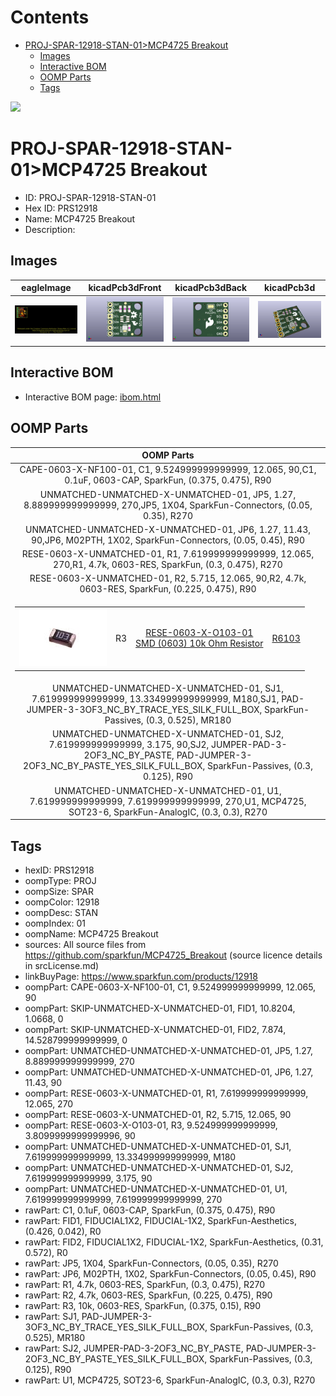 



Contents
========

* [PROJ-SPAR-12918-STAN-01>MCP4725 Breakout](#proj-spar-12918-stan-01mcp4725-breakout)
	* [Images](#images)
	* [Interactive BOM](#interactive-bom)
	* [OOMP Parts](#oomp-parts)
	* [Tags](#tags)
  
![][im]
# PROJ-SPAR-12918-STAN-01>MCP4725 Breakout

- ID: PROJ-SPAR-12918-STAN-01
- Hex ID: PRS12918
- Name: MCP4725 Breakout
- Description: 

## Images
  
  

|eagleImage|kicadPcb3dFront|kicadPcb3dBack|kicadPcb3d|
| :---: | :---: | :---: | :---: |
|[![eagleImage](eagleImage_140.png)](eagleImage_600.png)|[![kicadPcb3dFront](kicadPcb3dFront_140.png)](kicadPcb3dFront_600.png)|[![kicadPcb3dBack](kicadPcb3dBack_140.png)](kicadPcb3dBack_600.png)|[![kicadPcb3d](kicadPcb3d_140.png)](kicadPcb3d_600.png)|

## Interactive BOM

- Interactive BOM page: [ibom.html](kicad/bom/ibom.html)

## OOMP Parts
  

|OOMP Parts|
| :---: |
|CAPE-0603-X-NF100-01, C1, 9.524999999999999, 12.065, 90,C1, 0.1uF, 0603-CAP, SparkFun, (0.375, 0.475), R90|
|UNMATCHED-UNMATCHED-X-UNMATCHED-01, JP5, 1.27, 8.889999999999999, 270,JP5, 1X04, SparkFun-Connectors, (0.05, 0.35), R270|
|UNMATCHED-UNMATCHED-X-UNMATCHED-01, JP6, 1.27, 11.43, 90,JP6, M02PTH, 1X02, SparkFun-Connectors, (0.05, 0.45), R90|
|RESE-0603-X-UNMATCHED-01, R1, 7.619999999999999, 12.065, 270,R1, 4.7k, 0603-RES, SparkFun, (0.3, 0.475), R270|
|RESE-0603-X-UNMATCHED-01, R2, 5.715, 12.065, 90,R2, 4.7k, 0603-RES, SparkFun, (0.225, 0.475), R90|
|<table><tr><td>![RESE-0603-X-O103-01](https://raw.githubusercontent.com/oomlout/oomlout_OOMP_parts/main/RESE-0603-X-O103-01/image_140.jpg)</td><td> R3</td><td>[RESE-0603-X-O103-01<br>SMD (0603) 10k Ohm Resistor](https://github.com/oomlout/oomlout_OOMP_parts/tree/main/RESE-0603-X-O103-01/)</td><td>[R6103](https://github.com/oomlout/oomlout_OOMP_parts/tree/main/RESE-0603-X-O103-01/)</td></tr></table>|
|UNMATCHED-UNMATCHED-X-UNMATCHED-01, SJ1, 7.619999999999999, 13.334999999999999, M180,SJ1, PAD-JUMPER-3-3OF3_NC_BY_TRACE_YES_SILK_FULL_BOX, SparkFun-Passives, (0.3, 0.525), MR180|
|UNMATCHED-UNMATCHED-X-UNMATCHED-01, SJ2, 7.619999999999999, 3.175, 90,SJ2, JUMPER-PAD-3-2OF3_NC_BY_PASTE, PAD-JUMPER-3-2OF3_NC_BY_PASTE_YES_SILK_FULL_BOX, SparkFun-Passives, (0.3, 0.125), R90|
|UNMATCHED-UNMATCHED-X-UNMATCHED-01, U1, 7.619999999999999, 7.619999999999999, 270,U1, MCP4725, SOT23-6, SparkFun-AnalogIC, (0.3, 0.3), R270|

## Tags

- hexID: PRS12918
- oompType: PROJ
- oompSize: SPAR
- oompColor: 12918
- oompDesc: STAN
- oompIndex: 01
- oompName: MCP4725 Breakout
- sources: All source files from https://github.com/sparkfun/MCP4725_Breakout (source licence details in srcLicense.md)
- linkBuyPage: https://www.sparkfun.com/products/12918
- oompPart: CAPE-0603-X-NF100-01, C1, 9.524999999999999, 12.065, 90
- oompPart: SKIP-UNMATCHED-X-UNMATCHED-01, FID1, 10.8204, 1.0668, 0
- oompPart: SKIP-UNMATCHED-X-UNMATCHED-01, FID2, 7.874, 14.528799999999999, 0
- oompPart: UNMATCHED-UNMATCHED-X-UNMATCHED-01, JP5, 1.27, 8.889999999999999, 270
- oompPart: UNMATCHED-UNMATCHED-X-UNMATCHED-01, JP6, 1.27, 11.43, 90
- oompPart: RESE-0603-X-UNMATCHED-01, R1, 7.619999999999999, 12.065, 270
- oompPart: RESE-0603-X-UNMATCHED-01, R2, 5.715, 12.065, 90
- oompPart: RESE-0603-X-O103-01, R3, 9.524999999999999, 3.8099999999999996, 90
- oompPart: UNMATCHED-UNMATCHED-X-UNMATCHED-01, SJ1, 7.619999999999999, 13.334999999999999, M180
- oompPart: UNMATCHED-UNMATCHED-X-UNMATCHED-01, SJ2, 7.619999999999999, 3.175, 90
- oompPart: UNMATCHED-UNMATCHED-X-UNMATCHED-01, U1, 7.619999999999999, 7.619999999999999, 270
- rawPart: C1, 0.1uF, 0603-CAP, SparkFun, (0.375, 0.475), R90
- rawPart: FID1, FIDUCIAL1X2, FIDUCIAL-1X2, SparkFun-Aesthetics, (0.426, 0.042), R0
- rawPart: FID2, FIDUCIAL1X2, FIDUCIAL-1X2, SparkFun-Aesthetics, (0.31, 0.572), R0
- rawPart: JP5, 1X04, SparkFun-Connectors, (0.05, 0.35), R270
- rawPart: JP6, M02PTH, 1X02, SparkFun-Connectors, (0.05, 0.45), R90
- rawPart: R1, 4.7k, 0603-RES, SparkFun, (0.3, 0.475), R270
- rawPart: R2, 4.7k, 0603-RES, SparkFun, (0.225, 0.475), R90
- rawPart: R3, 10k, 0603-RES, SparkFun, (0.375, 0.15), R90
- rawPart: SJ1, PAD-JUMPER-3-3OF3_NC_BY_TRACE_YES_SILK_FULL_BOX, SparkFun-Passives, (0.3, 0.525), MR180
- rawPart: SJ2, JUMPER-PAD-3-2OF3_NC_BY_PASTE, PAD-JUMPER-3-2OF3_NC_BY_PASTE_YES_SILK_FULL_BOX, SparkFun-Passives, (0.3, 0.125), R90
- rawPart: U1, MCP4725, SOT23-6, SparkFun-AnalogIC, (0.3, 0.3), R270



[im]: kicadPcb3d_450.png
